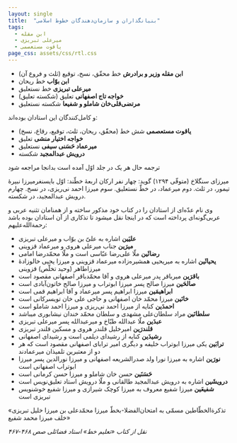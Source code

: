 ```yaml
---
layout: single
title:  "بنیانگذاران و سازمان‌دهندگان خطوط اسلامی"
tags:
  - ابن مقله
  - میرعلی تبریزی
  - یاقوت مستعصمی
page_css: assets/css/rtl.css
---
```

- **ابن مقله وزیر و برادرش** خط محقّق، نسخ، توقیع (ثلث و فروع آن)
- **ابن بوّاب** خط ریحان
- **میرعلی تبریزی** خط نستعلیق
- **خواجه تاج اصفهانی** تعلیق (شکسته تعلیق)
- **مرتضی‌قلی‌خان شاملو و شفیعا** شکسته نستعلیق

و کامل‌کنندگان این استادان بوده‌اند:
- **یاقوت مستعصمی** شش خط (محقّق، ریحان، ثلث، توقیع، رقاع، نسخ)
- **خواجه اختیار منشی** تعلیق
- **میرعماد حَسَنی سیفی** نستعلیق
- **درویش عبدالمجید** شکسته

ترجمه حال هر یک در جلد اوّل آمده است بدانجا مراجعه شود

میرزای سنگلاخ (متوفّی ۱۲۹۴) گوید: چهار نفر ارکان اربعهٔ خطّند: اوّل بایسنغرمیرزا نبیرهٔ تیمور، در ثلث. دوم میرعماد، در خطّ نستعلیق. سوم میرزا احمد نی‌ریزی، در نسخ. چهارم درویش عبدالمجید، در شکسته.

وی نام عدّه‌ای از استادان را در کتاب خود مذکور ساخته و از همنامان تثنیه عربی و عربی‌گونه‌ای پرداخته است که در اینجا نقل میشود تا تذکاری از آن استادان بوده باشد رحمةالله‌علیهم:
- **علیَین** اشاره به علیّ بن بوّاب و میرعلی تبریزی
- **میرَین** جناب میرعلی هروی و میرعماد قزوینی
- **رضائَین** ملّا علی‌رضا عبّاسی است و ملّا محمّدرضا امامی
- **یحیائَین** اشاره به میریحیی همشیره‌زاده میرعماد قزوینی و میرزا یحیی خالوزادهٔ میرزاطاهر (وحید تخلّص) قزوینی
- **باقرَین** میرباقر پدر میرعلی هروی و آقا محمّدباقر اصفهانی مقصود است
- **صالحَین** میرزا صالح پسر میرزا ابوتراب و میرزا صالح خاتون‌آبادی است
- **ابراهیمَین** میرزا ابراهیم پسر میرعماد و آقا ابراهیم قمی است
- **خانَین** میرزا محمّد خان اصفهانی و حاجی علی خان تویسرکانی است
- **احمدَین** کنایه از میرزا احمد نی‌ریزی و میرزا احمد شاملو است
- **سلطانَین** مراد سلطان‌علی مشهدی و سلطان محمّد خندان نیشابوری میباشد
- **عبدَین** ملّا عبدالله طبّاخ و میرعبدالله پسر میرعلی تبریزی
- **قلندرَین** امیرخلیل قلندر هروی و مسکین قلندر تبریزی
- **رشیدَین** کنایه از رشیدای دیلمی است و رشیدای اصفهانی 
- **ترابَین** یکی میرزا ابوتراب خلیفه و دیگری امیر ترابای اصفهانی مقصود است که هر دو از معتبرین تلمیذان میرعمادند 
- **نورَین** اشاره به میرزا نورا ولد صدرالشریعه اصفهانی و میرزا نورالدین پسر میرزا ابوتراب اصفهانی است
- **حَسَنَین** حسن خان شاملو و میرزا حسن کرمانی است
- **درویشَین** اشاره به درویش عبدالمجید طالقانی و ملّا درویش استاد تعلیق‌نویس است
- **شفیعَین** میرزا شفیع معروف به میرزا کوچک شیرازی و میرزا شفیع خوشنویس تبریزی است

«تذکرة‌الخطّاطین مسمّی به امتحان‌الفضلا-بخطّ میرزا محمّدعلی بن میرزا خلیل تبریزی خلف میرزا محمد شفیع»

*نقل از کتاب «تعلیم خط» استاد فضائلی صص ۴۶۸-۴۶۷*